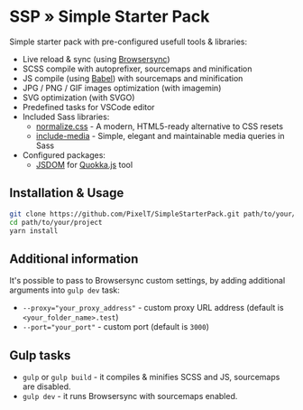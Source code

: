 # SSP » Simple Starter Pack
Simple starter pack with pre-configured usefull tools & libraries:
- Live reload & sync (using [Browsersync](https://browsersync.io/))
- SCSS compile with autoprefixer, sourcemaps and minification
- JS compile (using [Babel](https://babeljs.io/)) with sourcemaps and minification
- JPG / PNG / GIF images optimization (with imagemin)
- SVG optimization (with SVGO)
- Predefined tasks for VSCode editor
- Included Sass libraries:
    - [normalize.css](https://necolas.github.io/normalize.css/) - A modern, HTML5-ready alternative to CSS resets
    - [include-media](https://github.com/eduardoboucas/include-media/) - Simple, elegant and maintainable media queries in Sass
- Configured packages:
    - [JSDOM](https://quokkajs.com/docs/configuration.html#jsdom) for [Quokka.js](https://quokkajs.com/) tool

## Installation & Usage
```sh
git clone https://github.com/PixelT/SimpleStarterPack.git path/to/your/project
cd path/to/your/project
yarn install
```

## Additional information
It's possible to pass to Browsersync custom settings, by adding additional arguments into `gulp dev` task:
- `--proxy="your_proxy_address"` - custom proxy URL address (default is `<your_folder_name>.test`)
- `--port="your_port"` - custom port (default is `3000`)

## Gulp tasks
- `gulp` or `gulp build` - it compiles & minifies SCSS and JS, sourcemaps are disabled.
- `gulp dev` - it runs Browsersync with sourcemaps enabled.